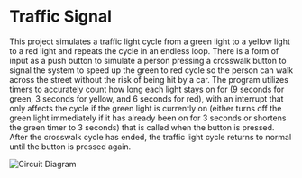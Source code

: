 # Traffic Signal
This project simulates a traffic light cycle from a green light to a yellow light to a red light and repeats the cycle in an endless loop. There is a form of input as a push button to simulate a person pressing a crosswalk button to signal the system to speed up the green to red cycle so the person can walk across the street without the risk of being hit by a car. The program utilizes timers to accurately count how long each light stays on for (9 seconds for green, 3 seconds for yellow, and 6 seconds for red), with an interrupt that only affects the cycle if the green light is currently on (either turns off the green light immediately if it has already been on for 3 seconds or shortens the green timer to 3 seconds) that is called when the button is pressed. After the crosswalk cycle has ended, the traffic light cycle returns to normal until the button is pressed again.

![Circuit Diagram](C:\Users\pab13\Desktop\circuit)
